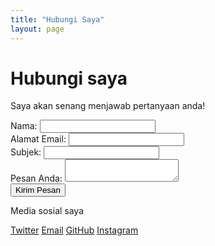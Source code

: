 ```yaml
---
title: "Hubungi Saya"
layout: page
---
```

<div class="flex flex-col items-center min-h-screen bg-gray-900 text-white py-12 px-4">
    <!-- Judul -->
    <h1 class="text-5xl font-bold tracking-wide text-gray-100">Hubungi saya</h1>
    <p class="text-gray-400 mt-2">Saya akan senang menjawab pertanyaan anda!</p>   
    <!-- Formulir -->
    <form class="mt-6 bg-gray-800 p-6 w-full max-w-lg rounded-lg shadow-lg">
        <div class="mb-4">
            <label for="name" class="block text-white mb-1">Nama:</label>
            <input type="text" id="name" name="name" required class="w-full p-3 border rounded bg-gray-700 text-white focus:outline-none focus:ring-2 focus:ring-blue-500">
        </div>
        <div class="mb-4">
            <label for="email" class="block text-white mb-1">Alamat Email:</label>
            <input type="email" id="email" name="email" required class="w-full p-3 border rounded bg-gray-700 text-white focus:outline-none focus:ring-2 focus:ring-blue-500">
        </div>
        <div class="mb-4">
            <label for="subject" class="block text-white mb-1">Subjek:</label>
            <input type="text" id="subject" name="subject" required class="w-full p-3 border rounded bg-gray-700 text-white focus:outline-none focus:ring-2 focus:ring-blue-500">
        </div>
        <div class="mb-4">
            <label for="message" class="block text-white mb-1">Pesan Anda:</label>
            <textarea id="message" name="message" required class="w-full p-3 border rounded bg-gray-700 text-white focus:outline-none focus:ring-2 focus:ring-blue-500"></textarea>
        </div>
        <button type="submit" class="w-full bg-blue-500 text-white p-3 rounded-lg hover:bg-blue-600 transition duration-300">Kirim Pesan</button>
    </form>
    <!-- Bagian Sosial Media -->
    <div class="mt-8">
    <p class="text-gray-400">Media sosial saya</p>
    <div class="flex flex-col items-center space-y-2 mt-2">
        <a href="https://x.com/AadyprazZy" class="text-gray-400 text-lg hover:text-blue-400">Twitter</a>
        <a href="mailto:prasetyaadhi398@gmail.com" class="text-gray-400 text-lg hover:text-blue-400">Email</a>
        <a href="https://github.com/adiprasetyo045" class="text-gray-400 text-lg hover:text-blue-400">GitHub</a>
        <a href="https://www.instagram.com/adiprasetyo/" class="text-gray-400 text-lg hover:text-blue-400">Instagram</a>
    </div>
</div>
</div>
